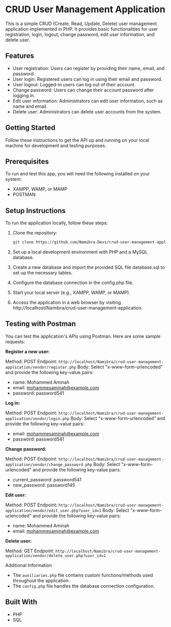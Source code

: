 # CRUD User Management Application

This is a simple CRUD (Create, Read, Update, Delete) user management application implemented in PHP. It provides basic functionalities for user registration, login, logout, change password, edit user information, and delete user.

## Features

- User registration: Users can register by providing their name, email, and password.
- User login: Registered users can log in using their email and password.
- User logout: Logged-in users can log out of their account.
- Change password: Users can change their account password after logging in.
- Edit user information: Administrators can edit user information, such as name and email.
- Delete user: Administrators can delete user accounts from the system.

## Getting Started
Follow these instructions to get the API up and running on your local machine for development and testing purposes.

## Prerequisites
To run and test this app, you will need the following installed on your system:

* XAMPP, WAMP, or MAMP
* POSTMAN 

## Setup Instructions

To run the application locally, follow these steps:

1. Clone the repository:

   ```bash
   git clone https://github.com/Namibra-Devs/crud-user-management-application.git

2. Set up a local development environment with PHP and a MySQL database.
3. Create a new database and import the provided SQL file database.sql to set up the necessary tables.
4. Configure the database connection in the config.php file.
5. Start your local server (e.g., XAMPP, WAMP, or MAMP).
6. Access the application in a web browser by visiting http://localhost/Namibra/crud-user-management-application.

## Testing with Postman

You can test the application's APIs using Postman. Here are some sample requests:

**Register a new user:**

Method: POST
Endpoint: `http://localhost/Namibra/crud-user-management-application/vendor/register.php`
Body: Select "x-www-form-urlencoded" and provide the following key-value pairs:
- name: Mohammed Aminah
- email: mohammesaminah@example.com
- password: password541

**Log in:**

Method: POST
Endpoint: `http://localhost/Namibra/crud-user-management-application/vendor/login.php`
Body: Select "x-www-form-urlencoded" and provide the following key-value pairs:
- email: mohammesaminah@example.com
- password: password541

**Change password:**

Method: POST
Endpoint: `http://localhost/Namibra/crud-user-management-application/vendor/change_password.php`
Body: Select "x-www-form-urlencoded" and provide the following key-value pairs:
- current_password: password541
- new_password: password145

**Edit user:**

Method: POST
Endpoint: `http://localhost/Namibra/crud-user-management-application/vendor/edit_user.php?user_id=1`
Body: Select "x-www-form-urlencoded" and provide the following key-value pairs:
- name: Mohammed Aminah
- email: mohammesaminah@example.com

**Delete user:**

Method: GET
Endpoint: `http://localhost/Namibra/crud-user-management-application/vendor/delete_user.php?user_id=1`


Additional Information

- The `auxiliaries.php` file contains custom functions/methods used throughout the application.
- The `config.php` file handles the database connection configuration.

## Built With

* PHP
* SQL

